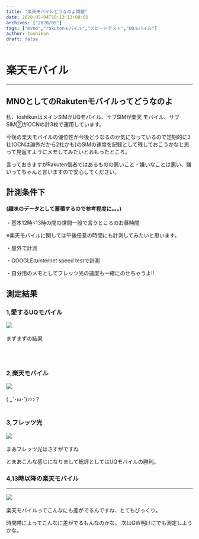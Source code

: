 ```yaml
---
title: "楽天モバイルどうなのよ問題"
date: 2020-05-04T10:13:13+09:00
archives: ["2020/05"]
tags: ["mvno","rakutenモバイル","スピードテスト","UQモバイル"]
author: toshikun
draft: false
---
```


# 楽天モバイル
***
## MNOとしてのRakutenモバイルってどうなのよ

私、toshikunはメインSIMがUQモバイル、サブSIMが楽天
モバイル、サブSIM②がOCNの計3枚で運用しています。

今後の楽天モバイルの優位性が今後どうなるのか気になっているので定期的に3社(OCNは論外だから2社かも)のSIMの速度を記録として残しておこうかなと思って見返すようにメモしてみたいとおもったところ。

言っておきますがRakuten信者ではあるものの悪いこと・嫌いなことは悪い、嫌いってちゃんと言いますので安心してください。


## 計測条件下
#### (趣味のデータとして蓄積するので参考程度に。。。)
・基本12時~13時の間の世間一般で言うところのお昼時間

※楽天モバイルに関しては午後任意の時間にも計測してみたいと思います。

・屋外で計測

・GOOGLEのinternet speed testで計測

・自分用のメモとしてフレッツ光の速度も一緒にのせちゃうよ‼

## 測定結果
### 1,愛するUQモバイル
<img src='https://lh3.googleusercontent.com/x54NqlKCAvPGkcM1PelOCthsr2PRpyy5Av7D_Tme84C19zP1t5DS5cr4XFSl40u2-ESvr1FM6wEEto3vWMCwT5ZeqWuJatAGFaRiQOtcCM2sss98YnAQ3c1lVgx3pDlYycTsMyqIUw=w400' /></a>
<br><br>まずまずの結果</a>

<br><br>
### 2,楽天モバイル
<img src='https://lh3.googleusercontent.com/LmDrSfX6gzu5CdAlUNC06EEMAciXQQE7we_aAVqa_kyLu06k_y-PB1JZwFcLGPNHtNWxCPosliZKEKGsZIzUeVVH-7_-pC4qJooL1SOuLC_ftoTvHuh8AdaBc6lGkcRRl7cTyWgk=w400' /></a>
<br><br>( ,,`･ω･´)ﾝﾝﾝ？</a>
<br><br>

### 3,フレッツ光
<img src='https://lh3.googleusercontent.com/tebDnltGxlF-ph221Sli_EPVgVFPW4h3pD7Sj15CLRV_DB9wY7vPtk3iA5Hkc00lOxsbCtT9puards0CT8oeHb2SXFHBWjwgv0xnSxt97uSbamd2RXLOdsjDaZqWdMomnSsII8OG=w400' /></a>
<br><br>まあフレッツ光はさすがですね</a>

とまあこんな感じになりまして総評としてはUQモバイルの勝利。

### 4,13時以降の楽天モバイル
***
<img src='https://lh3.googleusercontent.com/l3Nc6t3TZ_k2iMHuBkfhAujy-bkuVVEnSWqqm9TahFQXbvTC5gYKhXacxcpRuLHqe93h2AuYYyoJPgJLwNseeV5Ywn0B1O-q_KSyWRbEk6Eg4Pif7UhxkR-FczMqsMw6gpFFxkZx=w400' /></a>
<br><br>楽天モバイルってこんなにも差がでるんですね、とてもびっくり。</a>

時間帯によってこんなに差がでるもんなのかな。
次はGW明けにでも測定しようかな。